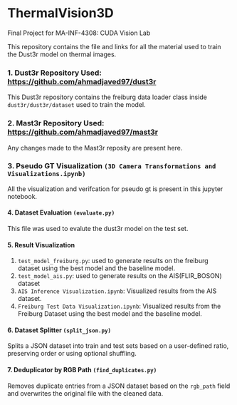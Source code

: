# ThermalVision3D
Final Project for MA-INF-4308: CUDA Vision Lab

This repository contains the file and links for all the material used to train the Dust3r model on thermal images.

### 1. Dust3r Repository Used: https://github.com/ahmadjaved97/dust3r
This Dust3r repository contains the freiburg data loader class inside `dust3r/dust3r/dataset` used to train the model.

### 2. Mast3r Repository Used: https://github.com/ahmadjaved97/mast3r
Any changes made to the Mast3r reposity are present here.

### 3. Pseudo GT Visualization `(3D Camera Transformations and Visualizations.ipynb)`
All the visualization and verifcation for pseudo gt is present in this jupyter notebook.

#### 4. Dataset Evaluation `(evaluate.py)` 
This file was used to evalute the dust3r model on the test set.

#### 5. Result Visualization
1. `test_model_freiburg.py`: used to generate results on the freiburg dataset using the best model and the baseline model.
2. `test_model_ais.py`: used to generate results on the AIS(FLIR_BOSON) dataset
3. `AIS Inference Visualization.ipynb`: Visualized results from the AIS dataset.
4. `Freiburg Test Data Visualization.ipynb`: Visualized results from the Freiburg Dataset using the best model and the baseline model.

#### 6. Dataset Splitter `(split_json.py)` 
Splits a JSON dataset into train and test sets based on a user-defined ratio, preserving order or using optional shuffling.

#### 7. Deduplicator by RGB Path  `(find_duplicates.py)`
Removes duplicate entries from a JSON dataset based on the `rgb_path` field and overwrites the original file with the cleaned data.
